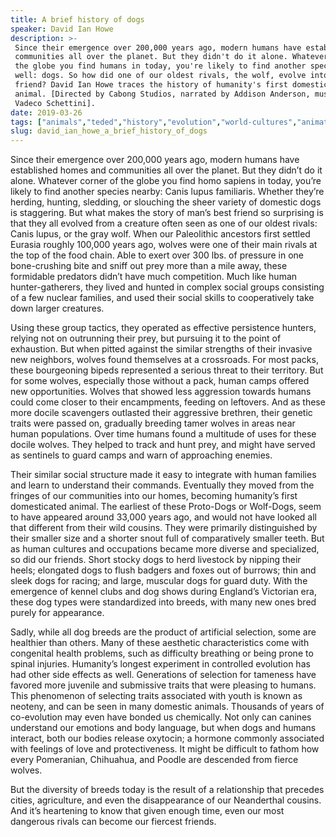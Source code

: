 ```yaml
---
title: A brief history of dogs
speaker: David Ian Howe
description: >-
 Since their emergence over 200,000 years ago, modern humans have established
 communities all over the planet. But they didn't do it alone. Whatever corner of
 the globe you find humans in today, you're likely to find another species as
 well: dogs. So how did one of our oldest rivals, the wolf, evolve into man's best
 friend? David Ian Howe traces the history of humanity's first domesticated
 animal. [Directed by Cabong Studios, narrated by Addison Anderson, music by
 Vadeco Schettini].
date: 2019-03-26
tags: ["animals","teded","history","evolution","world-cultures","animation","culture"]
slug: david_ian_howe_a_brief_history_of_dogs
---
```


Since their emergence over 200,000 years ago, modern humans have established homes and
communities all over the planet. But they didn’t do it alone. Whatever corner of the globe
you find homo sapiens in today, you’re likely to find another species nearby: Canis
lupus familiaris. Whether they’re herding, hunting, sledding, or slouching the sheer
variety of domestic dogs is staggering. But what makes the story of man’s best friend so
surprising is that they all evolved from a creature often seen as one of our oldest
rivals: Canis lupus, or the gray wolf. When our Paleolithic ancestors first settled
Eurasia roughly 100,000 years ago, wolves were one of their main rivals at the top of the
food chain. Able to exert over 300 lbs. of pressure in one bone-crushing bite and sniff
out prey more than a mile away, these formidable predators didn’t have much competition.
Much like human hunter-gatherers, they lived and hunted in complex social groups
consisting of a few nuclear families, and used their social skills to cooperatively take
down larger creatures.

Using these group tactics, they operated as effective persistence hunters, relying not on
outrunning their prey, but pursuing it to the point of exhaustion. But when pitted against
the similar strengths of their invasive new neighbors, wolves found themselves at a
crossroads. For most packs, these bourgeoning bipeds represented a serious threat to
their territory. But for some wolves, especially those without a pack, human camps offered
new opportunities. Wolves that showed less aggression towards humans could come closer to
their encampments, feeding on leftovers. And as these more docile scavengers outlasted
their aggressive brethren, their genetic traits were passed on, gradually breeding tamer
wolves in areas near human populations. Over time humans found a multitude of uses for
these docile wolves. They helped to track and hunt prey, and might have served as
sentinels to guard camps and warn of approaching enemies.

Their similar social structure made it easy to integrate with human families and learn to
understand their commands. Eventually they moved from the fringes of our communities into
our homes, becoming humanity’s first domesticated animal. The earliest of these Proto-Dogs
or Wolf-Dogs, seem to have appeared around 33,000 years ago, and would not have looked
all that different from their wild cousins. They were primarily distinguished by their
smaller size and a shorter snout full of comparatively smaller teeth. But as human
cultures and occupations became more diverse and specialized, so did our friends. Short
stocky dogs to herd livestock by nipping their heels; elongated dogs to flush badgers 
and foxes out of burrows; thin and sleek dogs for racing; and large, muscular dogs for
guard duty. With the emergence of kennel clubs and dog shows during England’s Victorian
era, these dog types were standardized into breeds, with many new ones bred purely for
appearance.

Sadly, while all dog breeds are the product of artificial selection, some are healthier
than others. Many of these aesthetic characteristics come with congenital health
problems, such as difficulty breathing or being prone to spinal injuries. Humanity’s
longest experiment in controlled evolution has had other side effects as well.
Generations of selection for tameness have favored more juvenile and submissive traits
that were pleasing to humans. This phenomenon of selecting traits associated with youth
is known as neoteny, and can be seen in many domestic animals. Thousands of years of
co-evolution may even have bonded us chemically. Not only can canines understand our
emotions and body language, but when dogs and humans interact, both our bodies release
oxytocin; a hormone commonly associated with feelings of love and protectiveness. It might
be difficult to fathom how every Pomeranian, Chihuahua, and Poodle are descended from
fierce wolves.

But the diversity of breeds today is the result of a relationship that precedes cities,
agriculture, and even the disappearance of our Neanderthal cousins. And it’s heartening
to know that given enough time, even our most dangerous rivals can become our fiercest
friends.

<!--
ad_duration=0
event="TED-Ed"
external_start_time=0
intro_duration=0
is_subtitle_required="False"
is_talk_featured="False"
language="en"
language_swap="False"
native_language="en"
number_of_related_talks=6
number_of_speakers=1
number_of_subtitled_videos=0
number_of_tags=7
number_of_talk_download_languages=24
number_of_talk_more_resources=0
number_of_talk_recommendations=0
number_of_talks_take_actions=0
post_ad_duration=0
published_timestamp="2019-03-26 16:39:22"
recording_date="2019-03-26"
speaker_is_published=0
speaker_name="David Ian Howe"
talk_name="A brief history of dogs"
talks_tags=["animals","teded","history","evolution","world-cultures","animation","culture"]
url_photo_talk="https://s3.amazonaws.com/talkstar-photos/uploads/eb17fde5-91fc-41f2-9ea6-f38d4eec62c4/dogdomestcation_textless.jpg"
url_webpage="https://www.ted.com/talks/david_ian_howe_a_brief_history_of_dogs"
video_type_name="TED-Ed Original"
-->